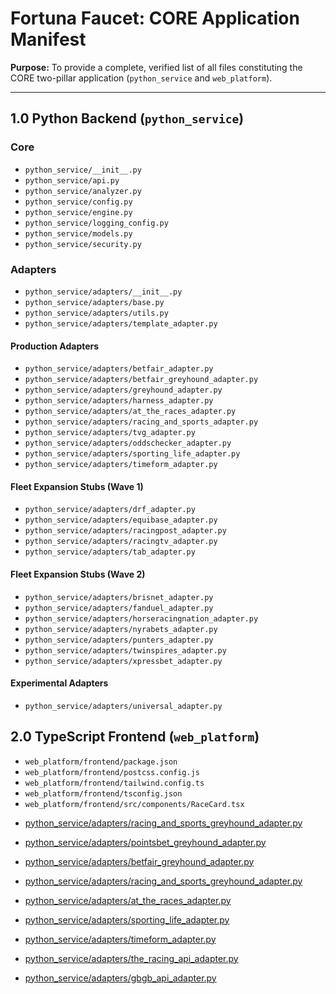 # Fortuna Faucet: CORE Application Manifest

**Purpose:** To provide a complete, verified list of all files constituting the CORE two-pillar application (`python_service` and `web_platform`).

---

## 1.0 Python Backend (`python_service`)

### Core
- `python_service/__init__.py`
- `python_service/api.py`
- `python_service/analyzer.py`
- `python_service/config.py`
- `python_service/engine.py`
- `python_service/logging_config.py`
- `python_service/models.py`
- `python_service/security.py`

### Adapters
- `python_service/adapters/__init__.py`
- `python_service/adapters/base.py`
- `python_service/adapters/utils.py`
- `python_service/adapters/template_adapter.py`

#### Production Adapters
- `python_service/adapters/betfair_adapter.py`
- `python_service/adapters/betfair_greyhound_adapter.py`
- `python_service/adapters/greyhound_adapter.py`
- `python_service/adapters/harness_adapter.py`
- `python_service/adapters/at_the_races_adapter.py`
- `python_service/adapters/racing_and_sports_adapter.py`
- `python_service/adapters/tvg_adapter.py`
- `python_service/adapters/oddschecker_adapter.py`
- `python_service/adapters/sporting_life_adapter.py`
- `python_service/adapters/timeform_adapter.py`

#### Fleet Expansion Stubs (Wave 1)
- `python_service/adapters/drf_adapter.py`
- `python_service/adapters/equibase_adapter.py`
- `python_service/adapters/racingpost_adapter.py`
- `python_service/adapters/racingtv_adapter.py`
- `python_service/adapters/tab_adapter.py`

#### Fleet Expansion Stubs (Wave 2)
- `python_service/adapters/brisnet_adapter.py`
- `python_service/adapters/fanduel_adapter.py`
- `python_service/adapters/horseracingnation_adapter.py`
- `python_service/adapters/nyrabets_adapter.py`
- `python_service/adapters/punters_adapter.py`
- `python_service/adapters/twinspires_adapter.py`
- `python_service/adapters/xpressbet_adapter.py`

#### Experimental Adapters
- `python_service/adapters/universal_adapter.py`

## 2.0 TypeScript Frontend (`web_platform`)

- `web_platform/frontend/package.json`
- `web_platform/frontend/postcss.config.js`
- `web_platform/frontend/tailwind.config.ts`
- `web_platform/frontend/tsconfig.json`
- `web_platform/frontend/src/components/RaceCard.tsx`

*   [python_service/adapters/racing_and_sports_greyhound_adapter.py](https://raw.githubusercontent.com/masonj0/scrape-sort_races-toteboards/refs/heads/main/python_service/adapters/racing_and_sports_greyhound_adapter.py)
*   [python_service/adapters/pointsbet_greyhound_adapter.py](https://raw.githubusercontent.com/masonj0/scrape-sort_races-toteboards/refs/heads/main/python_service/adapters/pointsbet_greyhound_adapter.py)
*   [python_service/adapters/betfair_greyhound_adapter.py](https://raw.githubusercontent.com/masonj0/scrape-sort_races-toteboards/refs/heads/main/python_service/adapters/betfair_greyhound_adapter.py)
*   [python_service/adapters/racing_and_sports_greyhound_adapter.py](https://raw.githubusercontent.com/masonj0/scrape-sort_races-toteboards/refs/heads/main/python_service/adapters/racing_and_sports_greyhound_adapter.py)
*   [python_service/adapters/at_the_races_adapter.py](https://raw.githubusercontent.com/masonj0/scrape-sort_races-toteboards/refs/heads/main/python_service/adapters/at_the_races_adapter.py)
*   [python_service/adapters/sporting_life_adapter.py](https://raw.githubusercontent.com/masonj0/scrape-sort_races-toteboards/refs/heads/main/python_service/adapters/sporting_life_adapter.py)
*   [python_service/adapters/timeform_adapter.py](https://raw.githubusercontent.com/masonj0/scrape-sort_races-toteboards/refs/heads/main/python_service/adapters/timeform_adapter.py)
*   [python_service/adapters/the_racing_api_adapter.py](https://raw.githubusercontent.com/masonj0/scrape-sort_races-toteboards/refs/heads/main/python_service/adapters/the_racing_api_adapter.py)

*   [python_service/adapters/gbgb_api_adapter.py](https://raw.githubusercontent.com/masonj0/scrape-sort_races-toteboards/refs/heads/main/python_service/adapters/gbgb_api_adapter.py)